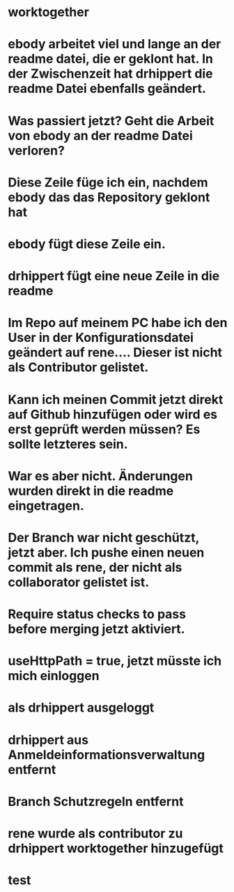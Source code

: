 # worktogether
# ebody arbeitet viel und lange an der readme datei, die er geklont hat. In der Zwischenzeit hat drhippert die readme Datei ebenfalls geändert.
# Was passiert jetzt? Geht die Arbeit von ebody an der readme Datei verloren?
# Diese Zeile füge ich ein, nachdem ebody das das Repository geklont hat
# ebody fügt diese Zeile ein.
# drhippert fügt eine neue Zeile in die readme
# Im Repo auf meinem PC habe ich den User in der Konfigurationsdatei geändert auf rene.... Dieser ist nicht als Contributor gelistet.
# Kann ich meinen Commit jetzt direkt auf Github hinzufügen oder wird es erst geprüft werden müssen? Es sollte letzteres sein.
# War es aber nicht. Änderungen wurden direkt in die readme eingetragen.
# Der Branch war nicht geschützt, jetzt aber. Ich pushe einen neuen commit als rene, der nicht als collaborator gelistet ist.
# Require status checks to pass before merging jetzt aktiviert.
# useHttpPath = true, jetzt müsste ich mich einloggen
# als drhippert ausgeloggt
# drhippert aus Anmeldeinformationsverwaltung entfernt
# Branch Schutzregeln entfernt
# rene wurde als contributor zu drhippert worktogether hinzugefügt
# test
